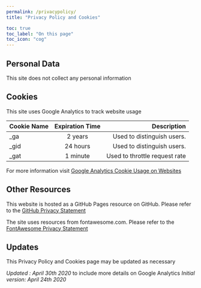 ```yaml
---
permalink: /privacypolicy/
title: "Privacy Policy and Cookies"

toc: true
toc_label: "On this page"
toc_icon: "cog"
---
```


## Personal Data
This site does not collect any personal information

## Cookies
This site uses Google Analytics to track website usage

| Cookie Name   | Expiration Time | Description                   |
| ------------- |:---------------:| -----------------------------:|
| _ga           | 2 years         | Used to distinguish users.    |
| _gid          | 24 hours        | Used to distinguish users.    |
| _gat          | 1 minute        | Used to throttle request rate |

For more information visit <a href="https://developers.google.com/analytics/devguides/collection/gajs/cookie-usage">Google Analytics Cookie Usage on Websites</a> 

## Other Resources
This website is hosted as a GitHub Pages resource on GitHub. Please refer to the <a href="https://help.github.com/en/github/site-policy/github-privacy-statement">GitHub Privacy Statement </a> 

The site uses resources from fontawesome.com. Please refer to the <a href="https://fontawesome.com/privacy">FontAwesome Privacy Statement </a> 

## Updates
This Privacy Policy and Cookies page may be updated as necessary

<i>Updated : April 30th 2020 </i> to include more details on Google Analytics
<i>Initial version: April 24th 2020 </i>
